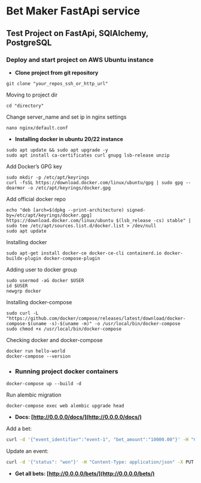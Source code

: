 # Bet Maker FastApi service
## Test Project on FastApi, SQlAlchemy, PostgreSQL
### Deploy and start project on AWS Ubuntu instance
* **Clone project from git repository**
```
git clone "your_repos_ssh_or_http_url"
```
Moving to project dir 
```
cd "directory"
```
Change server_name and set ip in nginx settings
```
nano nginx/default.conf
```

* **Installing docker in ubuntu 20/22 instance** 
```
sudo apt update && sudo apt upgrade -y
sudo apt install ca-certificates curl gnupg lsb-release unzip
```
Add Docker’s GPG key
```
sudo mkdir -p /etc/apt/keyrings
curl -fsSL https://download.docker.com/linux/ubuntu/gpg | sudo gpg --dearmor -o /etc/apt/keyrings/docker.gpg
```
Add official docker repo
```
echo "deb [arch=$(dpkg --print-architecture) signed-by=/etc/apt/keyrings/docker.gpg] https://download.docker.com/linux/ubuntu $(lsb_release -cs) stable" | sudo tee /etc/apt/sources.list.d/docker.list > /dev/null
sudo apt update
```
Installing docker
```
sudo apt-get install docker-ce docker-ce-cli containerd.io docker-buildx-plugin docker-compose-plugin
```
Adding user to docker group
```
sudo usermod -aG docker $USER
id $USER
newgrp docker
```
Installing docker-compose
```
sudo curl -L "https://github.com/docker/compose/releases/latest/download/docker-compose-$(uname -s)-$(uname -m)" -o /usr/local/bin/docker-compose
sudo chmod +x /usr/local/bin/docker-compose
```
Checking docker and docker-compose
```
docker run hello-world
docker-compose --version
```
* ### Running project docker containers
```
docker-compose up --build -d
```
Run alembic migration 
```
docker-compose exec web alembic upgrade head
```

* **Docs: [http://0.0.0.0/docs/](http://0.0.0.0/docs/)**

Add a bet:

```sh
curl -d '{"event_identifier":"event-1", "bet_amount":"10000.00"}' -H "Content-Type: application/json" -X POST http://0.0.0.0/bets/
```

Update an event:
```sh
curl -d '{"status": "won"}' -H "Content-Type: application/json" -X PUT http://0.0.0.0/events/event-1/
```

* **Get all bets: [http://0.0.0.0/bets/](http://0.0.0.0/bets/)**


